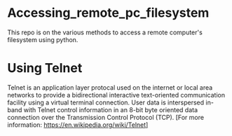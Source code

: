 # Accessing_remote_pc_filesystem
This repo is on the various methods to access a remote computer's filesystem using python.

# Using Telnet
Telnet is an application layer protocal used on the internet or local area networks to provide a bidirectional interactive text-oriented communication facility using a virtual terminal connection.
User data is interspersed in-band with Telnet control information in an 8-bit byte oriented data connection over the Transmission Control Protocol (TCP).
[For more information: https://en.wikipedia.org/wiki/Telnet]
